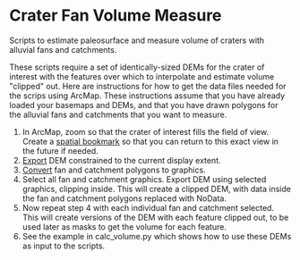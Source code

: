 # Crater Fan Volume Measure
Scripts to estimate paleosurface and measure volume of craters with alluvial fans and catchments.

These scripts require a set of identically-sized DEMs for the crater of interest with the features over which to interpolate and estimate volume "clipped" out. Here are instructions for how to get the data files needed for the scrips using ArcMap. These instructions assume that you have already loaded your basemaps and DEMs, and that you have drawn polygons for the alluvial fans and catchments that you want to measure.

1. In ArcMap, zoom so that the crater of interest fills the field of view. Create a <a href="https://desktop.arcgis.com/en/arcmap/10.3/map/working-with-arcmap/using-spatial-bookmarks.htm">spatial bookmark</a> so that you can return to this exact view in the future if needed.
2. <a href="https://help.arcgis.com/en/arcgisdesktop/10.0/help/index.html#/Exporting_a_raster_in_ArcMap/009t00000063000000%20/">Export</a> DEM constrained to the current display extent.
3. <a href="https://resources.arcgis.com/en/help/main/10.1/index.html#//00s90000001v000000">Convert</a> fan and catchment polygons to graphics.
4. Select all fan and catchment graphics. <a hreaf="https://www.esri.com/arcgis-blog/products/product/analytics/clipping-an-image-or-raster-in-arcgis/">Export DEM using selected graphics, clipping inside.</a> This will create a clipped DEM, with data inside the fan and catchment polygons replaced with NoData.
5. Now repeat step 4 with each individual fan and catchment selected. This will create versions of the DEM with each feature clipped out, to be used later as masks to get the volume for each feature.
6. See the example in calc_volume.py which shows how to use these DEMs as input to the scripts.
